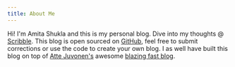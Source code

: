 ```yaml
---
title: About Me
---
```

<re-img src="avatar-large.jpg" hovereffect=true></re-img>

Hi! I'm Amita Shukla and this is my personal blog.
Dive into my thoughts @ [Scribble](https://blog.amitashukla.in).
This blog is open sourced on [GitHub](https://github.com/amita-shukla/blog-1), 
feel free to submit corrections or use the code to create your own blog.
I as well have built this blog on top of [Atte Juvonen's](https://github.com/baobabKoodaa) awesome [blazing fast blog](https://github.com/baobabKoodaa/blog).

<re-icons></re-icons>